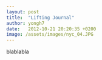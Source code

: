 ```yaml
---
layout: post
title:  "Lifting Journal"
author: yongh7
date:   2012-10-21 20:20:35 +0200
image: /assets/images/nyc_04.JPG
---
```


blablabla
